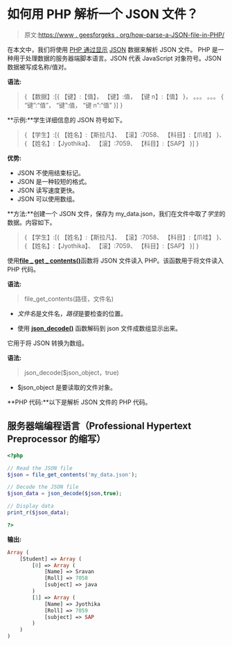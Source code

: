 # 如何用 PHP 解析一个 JSON 文件？

> 原文:[https://www . geesforgeks . org/how-parse-a-JSON-file-in-PHP/](https://www.geeksforgeeks.org/how-to-parse-a-json-file-in-php/)

在本文中，我们将使用 [PHP 通过显示](https://www.geeksforgeeks.org/php-tutorials/) [JSON](https://www.geeksforgeeks.org/javascript-json/) 数据来解析 JSON 文件。 PHP 是一种用于处理数据的服务器端脚本语言。JSON 代表 JavaScript 对象符号。JSON 数据被写成名称/值对。

**语法:**

> {
> 【数据】:[{
> 【键】:【值】，
> 【键】:值，
> 【键 n】:【值】
> }，
> 。。。
> 。。。
> {
> “键”:“值”，
> “键”:值，
> “键 n”:“值”
> }]
> }

**示例:**学生详细信息的 JSON 符号如下。

> {
> 【学生】:[{
> 【姓名】:【斯拉凡】、
> 【滚】:7058、
> 【科目】:【爪哇】
> }、
> {
> 【姓名】:【Jyothika】、
> 【滚】:7059、
> 【科目】:【SAP】
> }]
> }

**优势:**

*   JSON 不使用结束标记。
*   JSON 是一种较短的格式。
*   JSON 读写速度更快。
*   JSON 可以使用数组。

**方法:**创建一个 JSON 文件，保存为 my_data.json，我们在文件中取了*学生*的数据。内容如下。

> {
> 【学生】:[{
> 【姓名】:【斯拉凡】、
> 【滚】:7058、
> 【科目】:【爪哇】
> }、
> {
> 【姓名】:【Jyothika】、
> 【滚】:7059、
> 【科目】:【SAP】
> }]
> }

使用[**file _ get _ contents()**](https://www.geeksforgeeks.org/php-file_get_contents-function/)函数将 JSON 文件读入 PHP。该函数用于将文件读入 PHP 代码。

**语法:**

> file_get_contents(路径，文件名)

*   *文件名*是文件名，*路径*是要检查的位置。

*   使用 [**json_decode()**](https://www.geeksforgeeks.org/php-json_decode-function/) 函数解码到 json 文件成数组显示出来。

它用于将 JSON 转换为数组。

**语法:**

> json_decode($json_object，true)

*   $json_object 是要读取的文件对象。

**PHP 代码:**以下是解析 JSON 文件的 PHP 代码。

## 服务器端编程语言（Professional Hypertext Preprocessor 的缩写）

```php
<?php

// Read the JSON file 
$json = file_get_contents('my_data.json');

// Decode the JSON file
$json_data = json_decode($json,true);

// Display data
print_r($json_data);

?>
```

**输出:**

```php
Array ( 
    [Student] => Array ( 
        [0] => Array ( 
            [Name] => Sravan 
            [Roll] => 7058 
            [subject] => java 
        ) 
        [1] => Array ( 
            [Name] => Jyothika 
            [Roll] => 7059 
            [subject] => SAP 
        ) 
    ) 
)

```